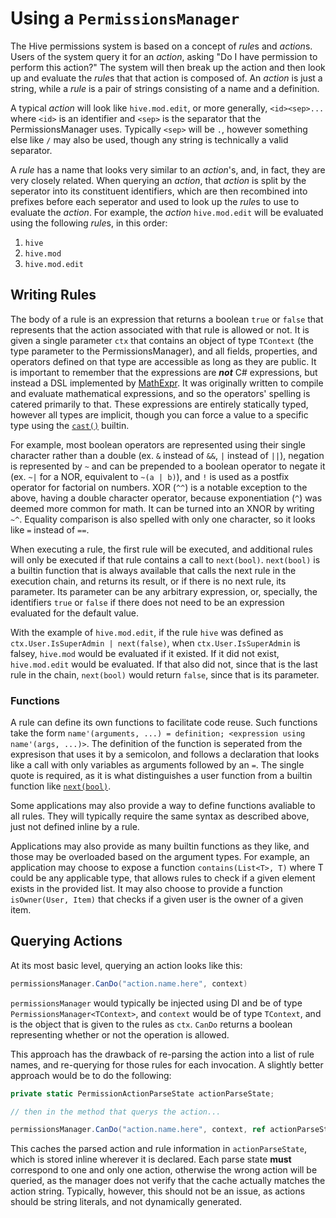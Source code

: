 ﻿# Using a `PermissionsManager`

The Hive permissions system is based on a concept of *rule*s and *action*s. Users of the system query
it for an *action*, asking "Do I have permission to perform this action?" The system will then break
up the action and then look up and evaluate the *rule*s that that action is composed of. An *action*
is just a string, while a *rule* is a pair of strings consisting of a name and a definition.

A typical *action* will look like `hive.mod.edit`, or more generally, `<id><sep>...` where `<id>` is an
identifier and `<sep>` is the separator that the PermissionsManager uses. Typically `<sep>` will be `.`,
however something else like `/` may also be used, though any string is technically a valid separator.

A *rule* has a name that looks very similar to an *action*'s, and, in fact, they are very closely related.
When querying an *action*, that *action* is split by the seperator into its constituent identifiers, which
are then recombined into prefixes before each seperator and used to look up the *rule*s to use to evaluate
the *action*. For example, the *action* `hive.mod.edit` will be evaluated using the following *rule*s, in 
this order:
1. `hive`
2. `hive.mod`
3. `hive.mod.edit`

## <a name="writing" /> Writing Rules

The body of a rule is an expression that returns a boolean `true` or `false` that represents that the action
associated with that rule is allowed or not. It is given a single parameter `ctx` that contains an object of
type `TContext` (the type parameter to the PermissionsManager), and all fields, properties, and operators
defined on that type are accessible as long as they are public. It is important to remember that the expressions
are ***not*** C# expressions, but instead a DSL implemented by [MathExpr](https://github.com/nike4613/MathExpr).
It was originally written to compile and evaluate mathematical expressions, and so the operators' spelling is
catered primarily to that. These expressions are entirely statically typed, however all types are implicit,
though you can force a value to a specific type using the [`cast()`](Builtins.md#cast_type_value_) builtin.

For example, most boolean operators are represented using their single character rather than a double (ex. `&`
instead of `&&`, `|` instead of `||`), negation is represented by `~` and can be prepended to a boolean operator
to negate it (ex. `~|` for a NOR, equivalent to `~(a | b)`), and `!` is used as a postfix operator for factorial
on numbers. XOR (`^^`) is a notable exception to the above, having a double character operator, because exponentiation
(`^`) was deemed more common for math. It can be turned into an XNOR by writing `~^`. Equality comparison is also
spelled with only one character, so it looks like `=` instead of `==`.

<a name="next_bool_" />

When executing a rule, the first rule will be executed, and additional rules will only be executed if that rule
contains a call to `next(bool)`. `next(bool)` is a builtin function that is always available that calls the next
rule in the execution chain, and returns its result, or if there is no next rule, its parameter. Its parameter
can be any arbitrary expression, or, specially, the identifiers `true` or `false` if there does not need to be
an expression evaluated for the default value.

With the example of `hive.mod.edit`, if the rule `hive` was defined as `ctx.User.IsSuperAdmin | next(false)`,
when `ctx.User.IsSuperAdmin` is falsey, `hive.mod` would be evaluated if it existed. If it did not exist,
`hive.mod.edit` would be evaluated. If that also did not, since that is the last rule in the chain, `next(bool)`
would return `false`, since that is its parameter.

### <a name="writing_functions" /> Functions

A rule can define its own functions to facilitate code reuse. Such functions take the form 
`name'(arguments, ...) = definition; <expression using name'(args, ...)>`. The definition of the function is
seperated from the expresison that uses it by a semicolon, and follows a declaration that looks like a call with
only variables as arguments followed by an `=`. The single quote is required, as it is what distinguishes a user
function from a builtin function like [`next(bool)`](#next_bool_).

Some applications may also provide a way to define functions avaliable to all rules. They will typically require
the same syntax as described above, just not defined inline by a rule.

Applications may also provide as many builtin functions as they like, and those may be overloaded based on the
argument types. For example, an application may choose to expose a function `contains(List<T>, T)` where T could
be any applicable type, that allows rules to check if a given element exists in the provided list. It may also
choose to provide a function `isOwner(User, Item)` that checks if a given user is the owner of a given item.

## <a name="query" /> Querying Actions

At its most basic level, querying an action looks like this:

```cs
permissionsManager.CanDo("action.name.here", context)
```

`permissionsManager` would typically be injected using DI and be of type `PermissionsManager<TContext>`, and
`context` would be of type `TContext`, and is the object that is given to the rules as `ctx`. `CanDo` returns
a boolean representing whether or not the operation is allowed.

This approach has the drawback of re-parsing the action into a list of rule names, and re-querying for those
rules for each invocation. A slightly better approach would be to do the following:

```cs
private static PermissionActionParseState actionParseState;

// then in the method that querys the action...

permissionsManager.CanDo("action.name.here", context, ref actionParseState)
```

This caches the parsed action and rule information in `actionParseState`, which is stored inline wherever it
is declared. Each parse state **must** correspond to one and only one action, otherwise the wrong action will
be queried, as the manager does not verify that the cache actually matches the action string. Typically, however,
this should not be an issue, as actions should be string literals, and not dynamically generated.